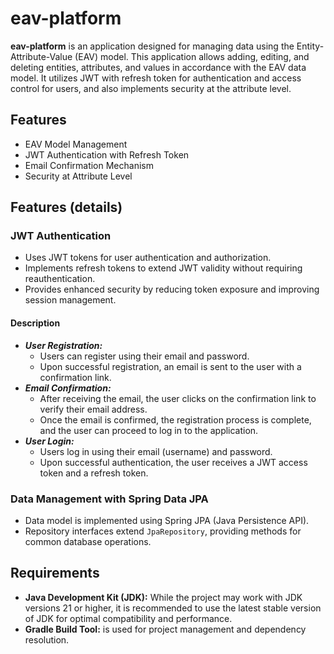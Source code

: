 # eav-platform

**eav-platform** is an application designed for managing data using the Entity-Attribute-Value (EAV) model. This application allows adding, editing, and deleting entities, attributes, and values in accordance with the EAV data model. It utilizes JWT with refresh token for authentication and access control for users, and also implements security at the attribute level.

## Features
- EAV Model Management
- JWT Authentication with Refresh Token
- Email Confirmation Mechanism
- Security at Attribute Level

## Features (details)

### JWT Authentication
- Uses JWT tokens for user authentication and authorization.
- Implements refresh tokens to extend JWT validity without requiring reauthentication.
- Provides enhanced security by reducing token exposure and improving session management.
#### Description
- **_User Registration:_**
  - Users can register using their email and password.
  - Upon successful registration, an email is sent to the user with a confirmation link.
- **_Email Confirmation:_**
  - After receiving the email, the user clicks on the confirmation link to verify their email address.
  - Once the email is confirmed, the registration process is complete, and the user can proceed to log in to the application.
- **_User Login:_**
  - Users log in using their email (username) and password.
  - Upon successful authentication, the user receives a JWT access token and a refresh token.

### Data Management with Spring Data JPA
- Data model is implemented using Spring JPA (Java Persistence API).
- Repository interfaces extend `JpaRepository`, providing methods for common database operations.

## Requirements
- **Java Development Kit (JDK):** While the project may work with JDK versions 21 or higher, it is recommended to use the latest stable version of JDK for optimal compatibility and performance.
- **Gradle Build Tool:** is used for project management and dependency resolution.
